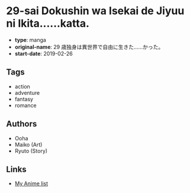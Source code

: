 # 29-sai Dokushin wa Isekai de Jiyuu ni Ikita......katta.

-   **type**: manga
-   **original-name**: 29 歳独身は異世界で自由に生きた……かった。
-   **start-date**: 2019-02-26

## Tags

-   action
-   adventure
-   fantasy
-   romance

## Authors

-   Ooha
-   Maiko (Art)
-   Ryuto (Story)

## Links

-   [My Anime list](https://myanimelist.net/manga/120857/29-sai_Dokushin_wa_Isekai_de_Jiyuu_ni_Ikitakatta)
